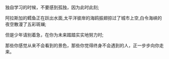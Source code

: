 独自学习的时候，不要感到孤独，因为此时此刻;    

阿拉斯加的鳕鱼正在跃出水面,太平洋彼岸的海鸥振翅掠过了城市上空,白令海峡的夜空散漫了五彩斑斓;  
  
但是少年请别着急，在你为未来踏踏实实地努力时;    

那些你感觉从来不会看到的景色，那些你觉得终身不会遇到的人，正一步步向你走来。    